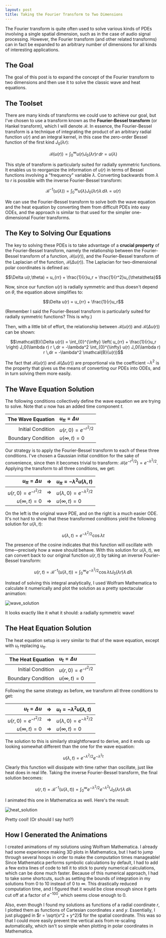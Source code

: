 ```yaml
---
layout: post
title: Taking the Fourier Transform to Two Dimensions
---
```


The Fourier transform is quite often used to solve various kinds of PDEs involving a single spatial dimension, such as in the case of audio signal processing. However, the Fourier transform (and other related transforms) can in fact be expanded to an arbitrary number of dimensions for all kinds of interesting applications.

## The Goal

The goal of this post is to expand the concept of the Fourier transform to two dimensions and then use it to solve the classic wave and heat equations.

## The Toolset

There are many kinds of transforms we could use to achieve our goal, but I've chosen to use a transform known as the **Fourier-Bessel transform** (or Hankel transform), which I will denote $\mathcal{B}$. In essence, the Fourier-Bessel transform is a technique of integrating the product of an arbitrary radial function $u(r)$ and an integral kernel, in this case the zero-order Bessel function of the first kind $J_0(\lambda r)$:

$$\mathcal{B}(u(r)) = \int_{0}^{\infty} u(r) J_0(\lambda r) r \,dr = u(\lambda)$$

This style of transform is particularly suited for radially symmetric functions. It enables us to reorganize the information of $u(r)$ in terms of Bessel functions involving a "frequency" variable $\lambda$. Converting backwards from $\lambda$ to $r$ is possible with the inverse Fourier-Bessel transform:

$$\mathcal{B}^{-1}(u(\lambda)) = \int_{0}^{\infty} u(\lambda) J_0(\lambda r) \lambda \,d\lambda = u(r)$$

We can use the Fourier-Bessel transform to solve both the wave equation and the heat equation by converting them from difficult PDEs into easy ODEs, and the approach is similar to that used for the simpler one-dimensional Fourier transforms.

## The Key to Solving Our Equations

The key to solving these PDEs is to take advantage of a **crucial property** of the Fourier-Bessel transform, namely the relationship between the Fourier-Bessel transform of a function, $\mathcal{B}(u(r))$, and the Fourier-Bessel transform of the Laplacian of the function, $\mathcal{B}(\Delta u(r))$. The Laplacian for two-dimensional polar coordinates is defined as:

$$\Delta u(r,\theta) = u_{rr} + \frac{1}{r}u_r + \frac{1}{r^2}u_{\theta\theta}$$

Now, since our function $u(r)$ is radially symmetric and thus doesn't depend on $\theta$, the equation above simplifies to:

$$\Delta u(r) = u_{rr} + \frac{1}{r}u_r$$

(Remember I said the Fourier-Bessel transform is particularly suited for radially symmetric functions? This is why.)

Then, with a little bit of effort, the relationship between $\mathcal{B}(u(r))$ and $\mathcal{B}(\Delta u(r))$ can be shown:

$$\mathcal{B}(\Delta u(r)) = \int_{0}^{\infty} \left( u_{rr} + \frac{1}{r}u_r \right) J_0(\lambda r) r \,dr = -\lambda^2 \int_{0}^{\infty} u(r) J_0(\lambda r) r \,dr = -\lambda^2 \mathcal{B}(u(r))$$

The fact that $\mathcal{B}(u(r))$ and $\mathcal{B}(\Delta u(r))$ are proportional via the coefficient $-\lambda^2$ is the property that gives us the means of converting our PDEs into ODEs, and in turn solving them more easily.

## The Wave Equation Solution

The following conditions collectively define the wave equation we are trying to solve. Note that $u$ now has an added time component $t$.

|The Wave Equation |$u_{tt} = \Delta u$  |
|-----------------:|:--------------------|
|Initial Condition |$u(r,0) = e^{-r^2/2}$|
|Boundary Condition|$u(\infty,t) = 0$    |

Our strategy is to apply the Fourier-Bessel transform to each of these three conditions. I've chosen a Gaussian initial condition for the sake of convenience, since then it becomes trivial to transform: $\mathcal{B}(e^{-r^2/2}) = e^{-\lambda^2/2}$. Applying the transform to all three conditions, we get:

|$u_{tt} = \Delta u$  |$\Rightarrow$|$u_{tt} = -\lambda^2 u(\lambda,t)$|
|--------------------:|:-----------:|:---------------------------------|
|$u(r,0) = e^{-r^2/2}$|$\Rightarrow$|$u(\lambda,0) = e^{-\lambda^2/2}$ |
|$u(\infty,t) = 0$    |$\Rightarrow$|$u(\infty,t) = 0$                 |

On the left is the original wave PDE, and on the right is a much easier ODE. It's not hard to show that these transformed conditions yield the following solution for $u(\lambda,t)$: 

$$u(\lambda,t) = e^{-\lambda^2/2}\cos{\lambda t}$$

The presence of the cosine indicates that this function will oscillate with time—precisely how a wave should behave. With this solution for $u(\lambda,t)$, we can convert back to our original function $u(r,t)$ by taking an inverse Fourier-Bessel transform:

$$u(r,t) = \mathcal{B}^{-1}(u(\lambda,t)) = \int_{0}^{\infty} e^{-\lambda^2/2} \cos{\lambda t} J_0(\lambda r) \lambda \,d\lambda$$

Instead of solving this integral analytically, I used Wolfram Mathematica to calculate it numerically and plot the solution as a pretty spectacular animation:

![wave_solution](C:/Users/thear/Downloads/Sample%20Work%20for%20Asobo/wave.gif)

It looks exactly like it what it should: a radially symmetric wave!

## The Heat Equation Solution

The heat equation setup is very similar to that of the wave equation, except with $u_t$ replacing $u_{tt}$.

|The Heat Equation |$u_t = \Delta u$     |
|-----------------:|:--------------------|
|Initial Condition |$u(r,0) = e^{-r^2/2}$|
|Boundary Condition|$u(\infty,t) = 0$    |

Following the same strategy as before, we transform all three conditions to get:

|$u_t = \Delta u$     |$\Rightarrow$|$u_t = -\lambda^2 u(\lambda,t)$  |
|--------------------:|:-----------:|:--------------------------------|
|$u(r,0) = e^{-r^2/2}$|$\Rightarrow$|$u(\lambda,0) = e^{-\lambda^2/2}$|
|$u(\infty,t) = 0$    |$\Rightarrow$|$u(\infty,t) = 0$                |

The solution to this is similarly straightforward to derive, and it ends up looking somewhat different than the one for the wave equation:

$$u(\lambda,t) = e^{-\lambda^2/2} e^{-\lambda^2 t}$$

Clearly this function will dissipate with time rather than oscillate, just like heat does in real life. Taking the inverse Fourier-Bessel transform, the final solution becomes:

$$u(r,t) = \mathcal{B}^{-1}(u(\lambda,t)) = \int_{0}^{\infty} e^{-\lambda^2/2} e^{-\lambda^2 t} J_0(\lambda r) \lambda \,d\lambda$$

I animated this one in Mathematica as well. Here's the result:

![heat_solution](C:/Users/thear/Downloads/Sample%20Work%20for%20Asobo/heat.gif)

Pretty cool! (Or should I say hot?)

## How I Generated the Animations

I created animations of my solutions using Wolfram Mathematica. I already had some experience making 3D plots in Mathematica, but I had to jump through several hoops in order to make the computation times manageable! Since Mathematica performs symbolic calculations by default, I had to add a few extra lines of code to tell it to stick to purely numerical calculations, which can be done much faster. Because of this numerical approach, I had to take some shortcuts, such as setting the bounds of integration in my solutions from 0 to 10 instead of 0 to $\infty$. This drastically reduced computation time, and I figured that it would be close enough since it gets cut off at a factor of $e^{-100}$, which seems close enough to 0.

Also, even though I found my solutions as functions of a radial coordinate $r$, I plotted them as functions of Cartesian coordinates $x$ and $y$. Essentially, I just plugged in $r = \sqrt{x^2 + y^2}$ for the spatial coordinate. This was so that I could more easily prevent the vertical axis from re-scaling automatically, which isn't so simple when plotting in polar coordinates in Mathematica.